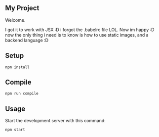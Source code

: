 My Project
---
 
Welcome.


I got it to work with JSX :D i forgot the .babelrc file LOL. Now im happy :D now the only thing i need is to know is how to use static images, and a backend language :D




 
Setup
---
 
```
npm install
```
 
 
 
Compile
---
 
```
npm run compile
```



Usage
---
 
Start the development server with this command:
 
```
npm start
```

